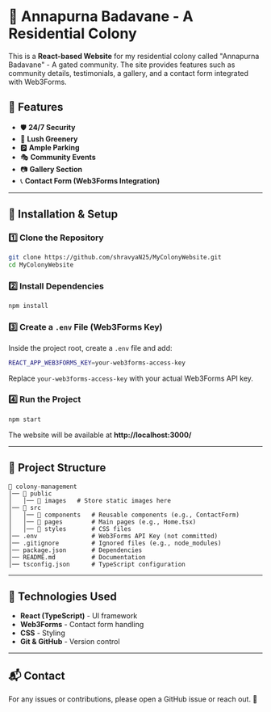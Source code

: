 # 🏡 Annapurna Badavane - A Residential Colony

This is a **React-based Website** for my residential colony called "Annapurna Badavane" - A gated community. The site provides features such as community details, testimonials, a gallery, and a contact form integrated with Web3Forms.

## 🌟 Features
- 🛡 **24/7 Security**
- 🌳 **Lush Greenery**
- 🅿 **Ample Parking**
- 🎭 **Community Events**
- 📷 **Gallery Section**
- 📞 **Contact Form (Web3Forms Integration)**

---

## 🚀 Installation & Setup

### **1️⃣ Clone the Repository**
```sh
git clone https://github.com/shravyaN25/MyColonyWebsite.git
cd MyColonyWebsite
```

### **2️⃣ Install Dependencies**
```sh
npm install
```

### **3️⃣ Create a `.env` File (Web3Forms Key)**
Inside the project root, create a `.env` file and add:
```sh
REACT_APP_WEB3FORMS_KEY=your-web3forms-access-key
```
Replace `your-web3forms-access-key` with your actual Web3Forms API key.

### **4️⃣ Run the Project**
```sh
npm start
```
The website will be available at **http://localhost:3000/**

---

## 📂 Project Structure
```
📁 colony-management
│── 📁 public
│   │── 📁 images   # Store static images here
│── 📁 src
│   │── 📁 components   # Reusable components (e.g., ContactForm)
│   │── 📁 pages        # Main pages (e.g., Home.tsx)
│   │── 📁 styles       # CSS files
│── .env               # Web3Forms API Key (not committed)
│── .gitignore         # Ignored files (e.g., node_modules)
│── package.json       # Dependencies
│── README.md          # Documentation
│── tsconfig.json      # TypeScript configuration
```

---

## 🔧 Technologies Used
- **React (TypeScript)** - UI framework
- **Web3Forms** - Contact form handling
- **CSS** - Styling
- **Git & GitHub** - Version control

---

## 📬 Contact
For any issues or contributions, please open a GitHub issue or reach out. 🚀
